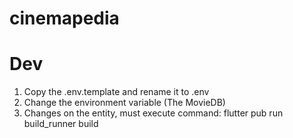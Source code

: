 # cinemapedia

# Dev 

1. Copy the .env.template and rename it to .env
2. Change the environment variable (The MovieDB)
3. Changes on the entity, must execute command: flutter pub run build_runner build



